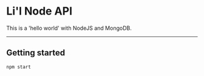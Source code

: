 # Li'l Node API

This is a 'hello world' with NodeJS and MongoDB. 

<hr />

## Getting started

```
npm start
```